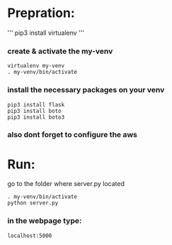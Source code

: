 # Prepration:

'''
pip3 install virtualenv
'''

### create & activate the my-venv
```
virtualenv my-venv
. my-venv/bin/activate 
```

### install the necessary packages on your venv
```
pip3 install flask
pip3 install boto
pip3 install boto3
```
### also dont forget to configure the aws

# Run:

go to the folder where server.py located

```
. my-venv/bin/activate
python server.py
```

### in the webpage type:
```
localhost:5000
```